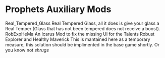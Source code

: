 # Prophets Auxiliary Mods
Real_Tempered_Glass
Real Tempered Glass, all it does is give your glass a Real Temper (Glass that has not been tempered does not receive a boost).
RobExpHeMa
An Icarus Mod to fix the missing UI for the Talents Robust Explorer and Healthy Maverick
This is mantained here as a temporary measure, this solution should be implimented in the base game shortly.
Or you know not *shrugs*

